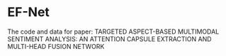 # EF-Net
The code and data for paper: TARGETED ASPECT-BASED MULTIMODAL SENTIMENT ANALYSIS: AN ATTENTION CAPSULE EXTRACTION AND MULTI-HEAD FUSION NETWORK
